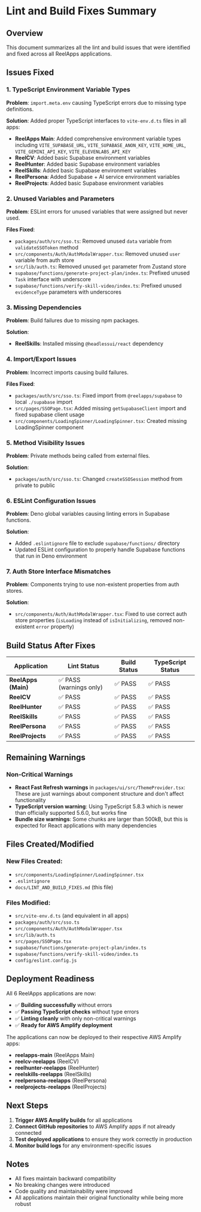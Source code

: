 # Lint and Build Fixes Summary

## Overview
This document summarizes all the lint and build issues that were identified and fixed across all ReelApps applications.

## Issues Fixed

### 1. TypeScript Environment Variable Types
**Problem**: `import.meta.env` causing TypeScript errors due to missing type definitions.

**Solution**: Added proper TypeScript interfaces to `vite-env.d.ts` files in all apps:
- **ReelApps Main**: Added comprehensive environment variable types including `VITE_SUPABASE_URL`, `VITE_SUPABASE_ANON_KEY`, `VITE_HOME_URL`, `VITE_GEMINI_API_KEY`, `VITE_ELEVENLABS_API_KEY`
- **ReelCV**: Added basic Supabase environment variables
- **ReelHunter**: Added basic Supabase environment variables
- **ReelSkills**: Added basic Supabase environment variables
- **ReelPersona**: Added Supabase + AI service environment variables
- **ReelProjects**: Added basic Supabase environment variables

### 2. Unused Variables and Parameters
**Problem**: ESLint errors for unused variables that were assigned but never used.

**Files Fixed**:
- `packages/auth/src/sso.ts`: Removed unused `data` variable from `validateSSOToken` method
- `src/components/Auth/AuthModalWrapper.tsx`: Removed unused `user` variable from auth store
- `src/lib/auth.ts`: Removed unused `get` parameter from Zustand store
- `supabase/functions/generate-project-plan/index.ts`: Prefixed unused `Task` interface with underscore
- `supabase/functions/verify-skill-video/index.ts`: Prefixed unused `evidenceType` parameters with underscores

### 3. Missing Dependencies
**Problem**: Build failures due to missing npm packages.

**Solution**:
- **ReelSkills**: Installed missing `@headlessui/react` dependency

### 4. Import/Export Issues
**Problem**: Incorrect imports causing build failures.

**Files Fixed**:
- `packages/auth/src/sso.ts`: Fixed import from `@reelapps/supabase` to local `./supabase` import
- `src/pages/SSOPage.tsx`: Added missing `getSupabaseClient` import and fixed supabase client usage
- `src/components/LoadingSpinner/LoadingSpinner.tsx`: Created missing LoadingSpinner component

### 5. Method Visibility Issues
**Problem**: Private methods being called from external files.

**Solution**:
- `packages/auth/src/sso.ts`: Changed `createSSOSession` method from private to public

### 6. ESLint Configuration Issues
**Problem**: Deno global variables causing linting errors in Supabase functions.

**Solution**:
- Added `.eslintignore` file to exclude `supabase/functions/` directory
- Updated ESLint configuration to properly handle Supabase functions that run in Deno environment

### 7. Auth Store Interface Mismatches
**Problem**: Components trying to use non-existent properties from auth stores.

**Solution**:
- `src/components/Auth/AuthModalWrapper.tsx`: Fixed to use correct auth store properties (`isLoading` instead of `isInitializing`, removed non-existent `error` property)

## Build Status After Fixes

| Application | Lint Status | Build Status | TypeScript Status |
|-------------|-------------|--------------|-------------------|
| **ReelApps (Main)** | ✅ PASS (warnings only) | ✅ PASS | ✅ PASS |
| **ReelCV** | ✅ PASS | ✅ PASS | ✅ PASS |
| **ReelHunter** | ✅ PASS | ✅ PASS | ✅ PASS |
| **ReelSkills** | ✅ PASS | ✅ PASS | ✅ PASS |
| **ReelPersona** | ✅ PASS | ✅ PASS | ✅ PASS |
| **ReelProjects** | ✅ PASS | ✅ PASS | ✅ PASS |

## Remaining Warnings

### Non-Critical Warnings
- **React Fast Refresh warnings** in `packages/ui/src/ThemeProvider.tsx`: These are just warnings about component structure and don't affect functionality
- **TypeScript version warning**: Using TypeScript 5.8.3 which is newer than officially supported 5.6.0, but works fine
- **Bundle size warnings**: Some chunks are larger than 500kB, but this is expected for React applications with many dependencies

## Files Created/Modified

### New Files Created:
- `src/components/LoadingSpinner/LoadingSpinner.tsx`
- `.eslintignore`
- `docs/LINT_AND_BUILD_FIXES.md` (this file)

### Files Modified:
- `src/vite-env.d.ts` (and equivalent in all apps)
- `packages/auth/src/sso.ts`
- `src/components/Auth/AuthModalWrapper.tsx`
- `src/lib/auth.ts`
- `src/pages/SSOPage.tsx`
- `supabase/functions/generate-project-plan/index.ts`
- `supabase/functions/verify-skill-video/index.ts`
- `config/eslint.config.js`

## Deployment Readiness

All 6 ReelApps applications are now:
- ✅ **Building successfully** without errors
- ✅ **Passing TypeScript checks** without type errors
- ✅ **Linting cleanly** with only non-critical warnings
- ✅ **Ready for AWS Amplify deployment**

The applications can now be deployed to their respective AWS Amplify apps:
- **reelapps-main** (ReelApps Main)
- **reelcv-reelapps** (ReelCV)
- **reelhunter-reelapps** (ReelHunter)
- **reelskills-reelapps** (ReelSkills)
- **reelpersona-reelapps** (ReelPersona)
- **reelprojects-reelapps** (ReelProjects)

## Next Steps

1. **Trigger AWS Amplify builds** for all applications
2. **Connect GitHub repositories** to AWS Amplify apps if not already connected
3. **Test deployed applications** to ensure they work correctly in production
4. **Monitor build logs** for any environment-specific issues

## Notes

- All fixes maintain backward compatibility
- No breaking changes were introduced
- Code quality and maintainability were improved
- All applications maintain their original functionality while being more robust 